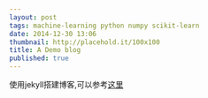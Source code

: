 ```yaml
---
layout: post
tags: machine-learning python numpy scikit-learn
date: 2014-12-30 13:06
thumbnail: http://placehold.it/100x100
title: A Demo blog
published: true
---
```


使用jekyll搭建博客,可以参考<a href="http://jekyllcn.com/docs/structure/">这里</a>


